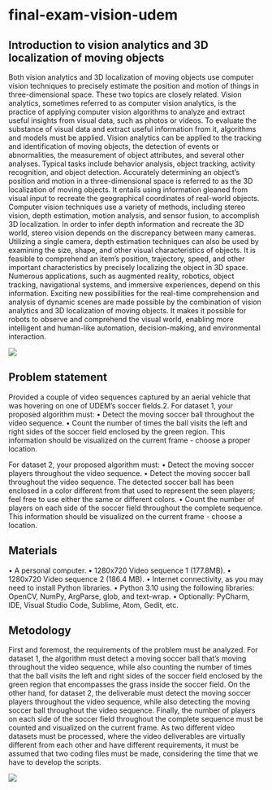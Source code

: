 # final-exam-vision-udem

## Introduction to vision analytics and 3D localization of moving objects
Both vision analytics and 3D localization of moving objects use computer vision techniques to precisely estimate the position and motion of things in three-dimensional space. These two topics are closely related. Vision analytics, sometimes referred to as computer vision analytics, is the practice of applying computer vision algorithms to analyze and extract useful insights from visual data, such as photos or videos. 
To evaluate the substance of visual data and extract useful information from it, algorithms and models must be applied. Vision analytics can be applied to the tracking and identification of moving objects, the detection of events or abnormalities, the measurement of object attributes, and several other analyses. Typical tasks include behavior analysis, object tracking, activity recognition, and object detection. Accurately determining an object’s position and motion in a three-dimensional space is referred to as the 3D localization of moving objects. It entails using information gleaned from visual input to recreate the geographical coordinates of real-world objects. Computer vision techniques use a variety of methods, including stereo vision, depth estimation, motion analysis, and sensor fusion, to accomplish 3D localization. 
In order to infer depth information and recreate the 3D world, stereo vision depends on the discrepancy between many cameras. Utilizing a single camera, depth estimation techniques can also be used by examining the size, shape, and other visual characteristics of objects. It is feasible to comprehend an item’s position, trajectory, speed, and other important characteristics by precisely localizing the object in 3D space. Numerous applications, such as augmented reality, robotics, object tracking, navigational systems, and immersive experiences, depend on this information. 
Exciting new possibilities for the real-time comprehension and analysis of dynamic scenes are made possible by the combination of vision analytics and 3D localization of moving objects. It makes it possible for robots to observe and comprehend the visual world, enabling more intelligent and human-like automation, decision-making, and environmental interaction.

<img src="https://github.com/juliomtz00/final-exam-vision-udem/blob/7111cc6333c715a314cc960c0bb406f3124b1192/images/applications.png"/>

## Problem statement
Provided a couple of video sequences captured by an aerial vehicle that was hovering on one of UDEM’s soccer fields.2.
For dataset 1, your proposed algorithm must:
• Detect the moving soccer ball throughout the video sequence.
• Count the number of times the ball visits the left and right sides of the soccer field enclosed by the green region. This information should be visualized on the current frame - choose a proper location.

For dataset 2, your proposed algorithm must:
• Detect the moving soccer players throughout the video sequence.
• Detect the moving soccer ball throughout the video sequence. The detected soccer ball has been enclosed in a color different from that used to represent the seen players; feel free to use either the same or different colors.
• Count the number of players on each side of the soccer field throughout the complete sequence. This information should be visualized on the current frame - choose a location.

## Materials
• A personal computer.
• 1280x720 Video sequence 1 (177.8MB).
• 1280x720 Video sequence 2 (186.4 MB).
• Internet connectivity, as you may need to install Python libraries.
• Python 3.10 using the following libraries: OpenCV, NumPy, ArgParse, glob, and text-wrap.
• Optionally: PyCharm, IDE, Visual Studio Code, Sublime, Atom, Gedit, etc.

## Metodology
First and foremost, the requirements of the problem must be analyzed. For dataset 1, the algorithm must detect a moving soccer ball that’s moving throughout the video sequence, while also counting the number of times that the ball visits the left and right sides of the soccer field enclosed by the green region that encompasses the grass inside the soccer field. On the other hand, for dataset 2, the deliverable must detect the moving soccer players throughout the video sequence, while also detecting the moving soccer ball throughout the video sequence. Finally, the number of players on each side of the soccer field throughout the complete sequence must be counted and visualized on the current frame. As two different video datasets must be processed, where the video deliverables are virtually different from each other and have different requirements, it must be assumed that two coding files must be made, considering the time that we have to develop the scripts.

<img src="https://github.com/juliomtz00/final-exam-vision-udem/blob/7111cc6333c715a314cc960c0bb406f3124b1192/images/frame-hls.png"/>
